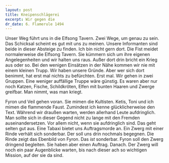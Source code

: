 ```yaml
---
layout: post
title: Kneipenschlägerei
excerpt: Wir gegen die
dr_date: 6. Flamerule 1494
---
```


Unser Weg führt uns in die Elfsong Tavern. Zwei Wege, um genau zu sein. Das
Schicksal scheint es gut mit uns zu meinen. Unsere Informanten sind beide in
dieser Absteige zu finden. Ich bin nicht gern dort. Die Fist meidet
normalerweise die Elfsong Tavern. Sie kümmern sich um ihre eigenen
Angelegenheiten und wir halten uns raus. Außer dort drin bricht ein Krieg aus
oder so. Bei den wenigen Einsätzen in der Nähe kommen wir nie mit einem
kleinen Trupp. Wir haben unsere Gründe. Aber wer sich dort benimmt, hat erst
mal nichts zu befürchten. Erst mal. Wir gehen in zwei Gruppen. Eine weniger
auffällige Truppe wäre günstig. Es waren aber nur noch Katzen, Fische,
Schildkröten, Elfen mit bunten Haaren und Zwerge greifbar. Man nimmt, was man
kriegt.

Fyron und Veil gehen voran. Sie mimen die Kultisten. Ketis, Toni und ich mimen
die flammende Faust. Zumindest ich kenne glücklicherweise den Text. Während wir
draußen warten, werden allerhand Leute aufdringlich. Man sollte sich in dieser
Gegend nicht zu lange mit den Fremden auseinandersetzen. Vor allem nicht, wenn
sie aufdringlich sind. Das geht selten gut aus. Eine Tabaxi bietet uns Auftragsmorde
an. Ein Zwerg mit einer Rinde verhält sich sonderbar. Der soll uns drin nochmals
begegnen. Die Rinde zeigt das Ebenbild von Fyron. Das *ist* sonderbar. Fyron
soll den Zwerg dringend begleiten. Sie haben aber einen Auftrag. Danach. Der
Zwerg will noch ein paar Augenblicke warten, bis nach dieser ach so wichtigen
Mission, auf der sie da sind.
